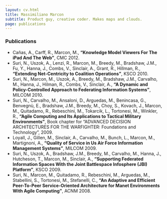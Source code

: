 ```yaml
---
layout: cv.html
title: Massimiliano Marcon
subtitle: Product guy, creative coder. Makes maps and clouds.
page: publications
---
```


### Publications

* Cañas, A., Carff, R., Marcon, M., **“Knowledge Model Viewers For The iPad And The Web”**, CMC 2012.
* Suri, N., Uszok, A., Lenzi, R., Marcon, M., Breedy, M., Bradshaw, J.M., Fu, Y., Hanna, J., Combs, V., Sinclair, A., Grant, R., Hillman, R., **“Extending Net‐Centricity to Coalition Operations”**, KSCO 2010.
* Suri, N., Marcon, M., Uszok, A., Breedy, M., Bradshaw, J.M., Carvalho, M., Hanna, J., Hilman, R., Combs, V., Sinclair, A., **“A Dynamic and Policy-Controlled Approach to Federating Information Systems”**, MILCOM 2010.
* Suri, N., Carvalho, M., Ansaloni, D., Arguedas, M., Benincasa, G., Benvegnù, E., Bradshaw, J.M., Breedy, M., Choy, S., Kovach, J., Marcon, M., Quitadamo, R., Rebeschini, M., Tokarcik, L., Tortonesi, M., Winkler, R., **“Agile Computing and Its Applications to Tactical Military Environments”**, Book chapter for “ADVANCED DECISION ARCHITECTURES FOR THE WARFIGHTER: Foundations and Technology”, 2009.
* Loyall, J., Gillen, M., Sinclair, A., Carvalho, M., Bunch, L., Marcon, M., Martignoni, A., **“Quality of Service in Us Air Force Information Management Systems”**, MILCOM 2009.
* Suri, N., Uszok, A., Bradshaw, J.M., Breedy, M., Carvalho, M., Hanna, J., Hutcheson, T., Marcon, M., Sinclair, A., **“Supporting Federated Information Spaces With the Joint Battlespace Infosphere (JBI) Platform”**, KSCO 2009.
* Suri, N., Marcon, M., Quitadamo, R., Rebeschini, M., Arguedas, M., Stabellini, S., Tortonesi, M., Stefanelli, C., **“An Adaptive and Efficient Peer-To-Peer Service-Oriented Architecture for Manet Environments With Agile Computing”**, ACNM 2008.
